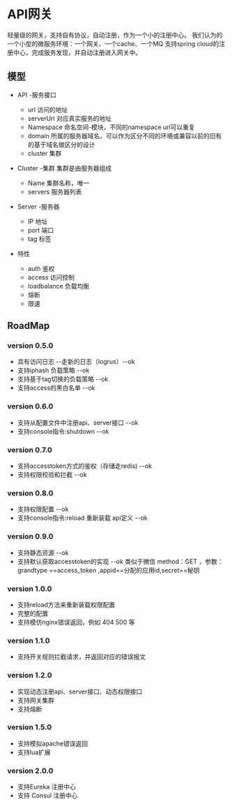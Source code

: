 # API网关
轻量级的网关，支持自有协议，自动注册，作为一个小的注册中心。
我们认为的一个小型的微服务环境：一个网关、一个cache、一个MQ
支持spring cloud的注册中心，完成服务发现，并自动注册进入网关中。
## 模型
* API -服务接口
  * url 访问的地址
  * serverUrl 对应真实服务的地址
  * Namespace 命名空间-模块，不同的namespace url可以重复
  * domain 所属的服务器域名，可以作为区分不同的环境或兼容以前的旧有的基于域名做区分的设计
  * cluster 集群

* Cluster -集群
集群是由服务器组成
  * Name 集群名称，唯一
  * servers 服务器列表

* Server -服务器
  * IP   地址
  * port 端口
  * tag 标签

* 特性
  * auth   鉴权
  * access 访问控制
  * loadbalance 负载均衡
  * 熔断
  * 限速
  
## RoadMap
### version 0.5.0
* 具有访问日志 --走新的日志（logrus）--ok
* 支持iphash 负载策略 --ok
* 支持基于tag切换的负载策略 --ok
* 支持access的黑白名单 --ok

### version 0.6.0
* 支持从配置文件中注册api、server接口 --ok
* 支持console指令:shutdown  --ok


### version 0.7.0
* 支持accesstoken方式的鉴权（存储走redis) --ok
* 支持权限校验和拦截 --ok

### version 0.8.0
* 支持权限配置 --ok
* 支持console指令:reload 重新装载 api定义 --ok

### version 0.9.0
* 支持静态资源 --ok
* 支持默认获取accesstoken的实现 --ok 
类似于微信 method：GET ，参数：grandtype ==access_token ,appid==分配的应用id,secret==秘钥

### version 1.0.0
* 支持reload方法来重新装载权限配置
* 完整的配置
* 支持模仿nginx错误返回，例如 404 500 等

### version 1.1.0
* 支持开关规则拦截请求，并返回对应的错误报文


### version 1.2.0
* 实现动态注册api、server接口、动态权限接口
* 支持网关集群
* 支持熔断

### version 1.5.0
* 支持模拟apache错误返回
* 支持lua扩展

### version 2.0.0
* 支持Eureka 注册中心 
* 支持 Consul 注册中心 
